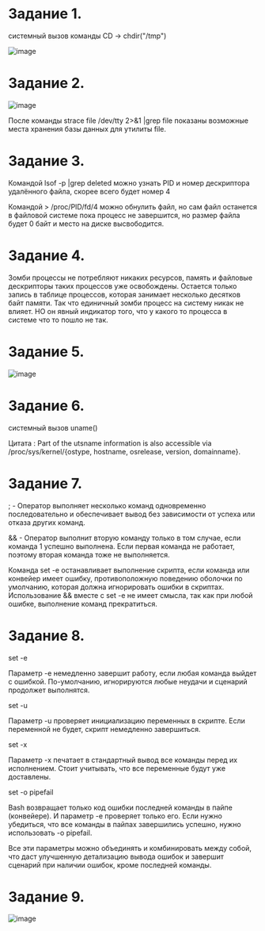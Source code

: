 Задание 1.
==================

системный вызов команды CD -> chdir("/tmp")

![image](https://user-images.githubusercontent.com/60341565/142728150-15df3eac-0591-428c-a324-2c332c973526.png)

Задание 2.
==================

![image](https://user-images.githubusercontent.com/60341565/142728810-8cab5059-6210-4fd7-9352-ac955f70ac24.png)

После команды strace file /dev/tty 2>&1 |grep file показаны возможные места хранения базы данных для утилиты file.

Задание 3.
=================

Командой lsof -p |grep deleted можно узнать PID и номер дескриптора удалённого файла, скорее всего будет номер 4

Командой > /proc/PID/fd/4 можно обнулить файл, но сам файл останется в файловой системе пока процесс не завершится, но размер файла будет 0 байт и место на диске высвободится.

Задание 4.
=================

Зомби процессы не потребляют никаких ресурсов, память и файловые дескрипторы таких процессов уже освобождены. Остается только запись в таблице процессов, которая занимает несколько десятков байт памяти. Так что единичный зомби процесс на систему никак не влияет. НО он явный индикатор того, что у какого то процесса в системе что то пошло не так.

Задание 5.
==================

![image](https://user-images.githubusercontent.com/60341565/142734799-577c9eb6-a8c9-41aa-b227-5ff32cac0992.png)

Задание 6.
=================

системный вызов uname()

Цитата :
     Part of the utsname information is also accessible  via  /proc/sys/kernel/{ostype, hostname, osrelease, version, domainname}.
       
Задание 7.
====================

; - Оператор выполняет несколько команд одновременно последовательно и обеспечивает вывод без зависимости от успеха или отказа других команд.

&& - Оператор выполнит вторую команду только в том случае, если команда 1 успешно выполнена. Если первая команда не работает, поэтому вторая команда тоже не выполняется.

Команда set -e останавливает выполнение скрипта, если команда или конвейер имеет ошибку, противоположную поведению оболочки по умолчанию, которая должна игнорировать ошибки в скриптах. Использование &&  вместе с set -e  не имеет смысла, так как при любой ошибке, выполнение команд прекратиться. 

Задание 8.
===================

set -e

Параметр -e немедленно завершит работу, если любая команда выйдет с ошибкой. По-умолчанию, игнорируются любые неудачи и сценарий продолжет выполнятся.

set -u

Параметр -u проверяет инициализацию переменных в скрипте. Если переменной не будет, скрипт немедленно завершиться.

set -x

Параметр -x печатает в стандартный вывод все команды перед их исполнением. Стоит учитывать, что все переменные будут уже доставлены.

set -o pipefail

Bash возвращает только код ошибки последней команды в пайпе (конвейере). И параметр -e проверяет только его. Если нужно убедиться, что все команды в пайпах завершились успешно, нужно использовать -o pipefail.

Все эти параметры можно объединять и комбинировать между собой, что даст улучшенную детализацию вывода ошибок и завершит сценарий при наличии ошибок, кроме последней команды.

Задание 9.
=================

![image](https://user-images.githubusercontent.com/60341565/142737069-d8f82386-9051-489c-b32c-b766a1f3e250.png)

